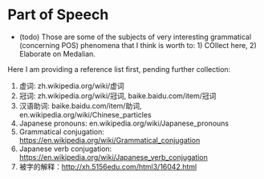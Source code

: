 # Part of Speech

* (todo) Those are some of the subjects of very interesting grammatical (concerning POS) phenomena that I think is worth to: 1) COllect here, 2) Elaborate on Medalian.

Here I am providing a reference list first, pending further collection:

1. 虚词: zh.wikipedia.org/wiki/虚词
2. 冠词: zh.wikipedia.org/wiki/冠词, baike.baidu.com/item/冠词
3. 汉语助词: baike.baidu.com/item/助词, en.wikipedia.org/wiki/Chinese_particles
4. Japanese pronouns: en.wikipedia.org/wiki/Japanese_pronouns
5. Grammatical conjugation: https://en.wikipedia.org/wiki/Grammatical_conjugation
6. Japanese verb conjugation: https://en.wikipedia.org/wiki/Japanese_verb_conjugation
7. 被字的解释：http://xh.5156edu.com/html3/16042.html
